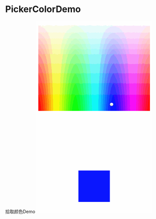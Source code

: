 # PickerColorDemo

 拾取颜色Demo
 ![image](https://github.com/fancy88/PickerColorDemo/blob/master/picture.gif)
